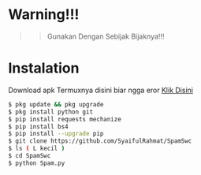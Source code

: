 # Warning!!!
>> Gunakan Dengan Sebijak Bijaknya!!!
# Instalation
Download apk Termuxnya disini biar ngga eror
[Klik Disini](https://f-droid.org/repo/com.termux_117.apk)
```bash
$ pkg update && pkg upgrade
$ pkg install python git
$ pip install requests mechanize
$ pip install bs4
$ pip install --upgrade pip
$ git clone https://github.com/SyaifulRahmat/SpamSwc
$ ls ( L kecil )
$ cd SpamSwc
$ python Spam.py
```
